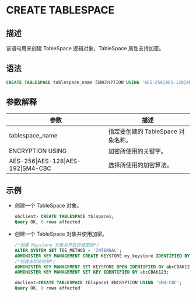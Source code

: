 CREATE TABLESPACE 
======================================



描述 
-----------

该语句用来创建 TableSpace 逻辑对象，TableSpace 属性支持加密。

语法 
-----------

```sql
CREATE TABLESPACE tablespace_name [ENCRYPTION USING 'AES-256|AES-128|AES-192|SM4-CBC']
```



参数解释 
-------------



|                 参数                 |           描述            |
|------------------------------------|-------------------------|
| tablespace_name                    | 指定要创建的 TableSpace 对象名称。 |
| ENCRYPTION USING                   | 加密所使用的关键字。              |
| AES-256\|AES-128\|AES-192\|SM4-CBC | 选择所使用的加密算法。             |



示例 
-----------

* 创建一个 TableSpace 对象。

  ```sql
  obclient> CREATE TABLESPACE tblspace1;
  Query OK, 0 rows affected
  ```

  




<!-- -->

* 创建一个 TableSpace 对象并使用加密。

  ```sql
  /*创建 Keystore 对象并开启存储密钥*/
  ALTER SYSTEM SET TDE_METHOD = 'INTERNAL';
  ADMINISTER KEY MANAGEMENT CREATE KEYSTORE my_keystore IDENTIFIED BY abcCBAK123;
  /*创建主加密密钥*/
  ADMINISTER KEY MANAGEMENT SET KEYSTORE OPEN IDENTIFIED BY abcCBAK123;
  ADMINISTER KEY MANAGEMENT SET KEY IDENTIFIED BY abcCBAK123;
  
  obclient>CREATE TABLESPACE tblspace1 ENCRYPTION USING 'SM4-CBC';
  Query OK, 0 rows affected
  ```

  



